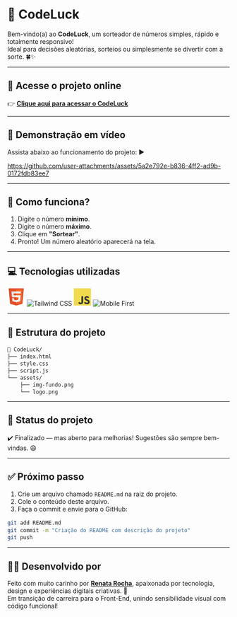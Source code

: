 # 🎲 CodeLuck

Bem-vindo(a) ao **CodeLuck**, um sorteador de números simples, rápido e totalmente responsivo!  
Ideal para decisões aleatórias, sorteios ou simplesmente se divertir com a sorte. 🍀✨

---

## 🔗 Acesse o projeto online

👉 [**Clique aqui para acessar o CodeLuck**](https://renataarocha.github.io/CodeLuck/)

---

## 🎥 Demonstração em vídeo

Assista abaixo ao funcionamento do projeto: ▶️ 

https://github.com/user-attachments/assets/5a2e792e-b836-4ff2-ad9b-0172fdb83ee7



---

## 🔢 Como funciona?

1. Digite o número **mínimo**.
2. Digite o número **máximo**.
3. Clique em **"Sortear"**.
4. Pronto! Um número aleatório aparecerá na tela.

---

## 💻 Tecnologias utilizadas

<p align="left">
  <img src="https://raw.githubusercontent.com/devicons/devicon/master/icons/html5/html5-original.svg" alt="HTML5" width="40" height="40"/>
<img src="https://cdn.jsdelivr.net/gh/devicons/devicon/icons/tailwindcss/tailwindcss-original.svg" alt="Tailwind CSS" width="40" height="40"/>
  <img src="https://raw.githubusercontent.com/devicons/devicon/master/icons/javascript/javascript-original.svg" alt="JavaScript" width="40" height="40"/>
  <img src="https://img.shields.io/badge/Mobile--First-blueviolet?style=for-the-badge&logo=responsive-design&logoColor=white" alt="Mobile First"/>
</p>


---

## 📁 Estrutura do projeto

```
📁 CodeLuck/
├── index.html
├── style.css
├── script.js
└── assets/
    ├── img-fundo.png
    └── logo.png
```

---

## 📌 Status do projeto

✔️ Finalizado — mas aberto para melhorias! Sugestões são sempre bem-vindas. 😄

---

## ✅ Próximo passo

1. Crie um arquivo chamado `README.md` na raiz do projeto.
2. Cole o conteúdo deste arquivo.
3. Faça o commit e envie para o GitHub:

```bash
git add README.md
git commit -m "Criação do README com descrição do projeto"
git push
```

---

## 🙋‍♀️ Desenvolvido por

Feito com muito carinho por [**Renata Rocha**](https://www.linkedin.com/in/renataarocha/), apaixonada por tecnologia, design e experiências digitais criativas. 💜  
Em transição de carreira para o Front-End, unindo sensibilidade visual com código funcional!
